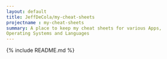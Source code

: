```yaml
---
layout: default
title: JeffDeCola/my-cheat-sheets
projectname : my-cheat-sheets
summary: A place to keep my cheat sheets for various Apps,
Operating Systems and Languages
---
```


{% include README.md %}
